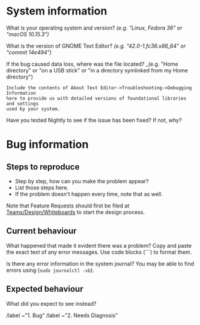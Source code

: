 # System information #
What is your operating system and version? _(e.g. "Linux, Fedora 36" or "macOS 10.15.3")_

What is the version of GNOME Text Editor? _(e.g. "42.0-1.fc36.x86_64" or "commit 14e494")_

If the bug caused data loss, where was the file located? _(e.g. "Home directory" or "on a USB stick" or "in a directory symlinked from my Home directory")

```
Include the contents of About Text Editor->Troubleshooting->Debugging Information
here to provide us with detailed versions of foundational libraries and settings
used by your system.
```

Have you tested Nightly to see if the issue has been fixed? If not, why?

# Bug information #
## Steps to reproduce ##
- Step by step, how can you make the problem appear?
- List those steps here.
- If the problem doesn't happen every time, note that as well.

Note that Feature Requests should first be filed at [Teams/Design/Whiteboards](https://gitlab.gnome.org/Teams/Design/whiteboards/) to start the design process.

## Current behaviour ##
What happened that made it evident there was a problem?
Copy and paste the exact text of any error messages.
Use code blocks (```) to format them.

Is there any error information in the system journal? You may be able
to find errors using (`sudo journalctl -xb`).

## Expected behaviour ##
What did you expect to see instead?

/label ~"1. Bug"
/label ~"2. Needs Diagnosis"
